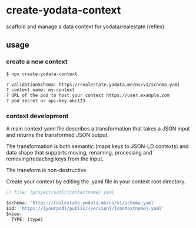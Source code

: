 # create-yodata-context

scaffold and manage a data context for yodata/realestate (reflex)

## usage

### create a new context

```bash
$ npx create-yodata-context

? validationSchema: https://realestate.yodata.me/ns/v1/schema.yaml
? context name: my-context
? URL of the pod to host your context https://user.example.com
? pod secret or api-key abc123

```

### context development

A main context yaml file describes a transformation that takes a JSON input and returns the transformed JSON output.

The transformation is both semantic (maps keys to JSON-LD contexts) and data shape that supports
moving, renaming, processing and removing/redacting keys from the input.

The transform is non-destructive.

Create your context by editing the .yaml file in your context root directory.

```javascript
// file: {projectroot}/{contextname}.yaml

$schema: 'https://realestate.yodata.me/ns/v1/schema.yaml'
$id: 'https://{yourpod}/public/{version}/{contextname}.yaml'
$view:
  TYPE: (type)
```